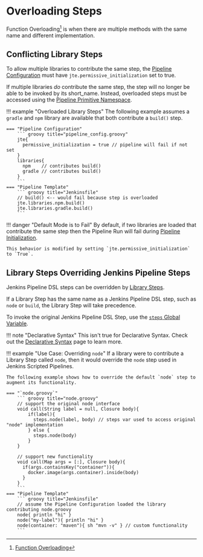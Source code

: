 # Overloading Steps

Function Overloading[^1] is when there are multiple methods with the same name and different implementation.

## Conflicting Library Steps

To allow multiple libraries to contribute the same step, the [Pipeline Configuration](../pipeline-configuration/index.md) must have `jte.permissive_initialization` set to true.

If multiple libraries *do* contribute the same step, the step will no longer be able to be invoked by its short_name.
Instead, overloaded steps must be accessed using the [Pipeline Primitive Namespace](../pipeline-primitives/primitive-namespace.md).

!!! example "Overloaded Library Steps"
    The following example assumes a `gradle` and `npm` library are available that both contribute a `build()` step.

    === "Pipeline Configuration"
        ``` groovy title="pipeline_config.groovy"
        jte{
          permissive_initialization = true // pipeline will fail if not set
        }
        libraries{
          npm    // contributes build()
          gradle // contributes build()
        }
        ```
    === "Pipeline Template"
        ``` groovy title="Jenkinsfile"
        // build() <-- would fail because step is overloaded
        jte.libraries.npm.build() 
        jte.libraries.gradle.build()
        ```

!!! danger "Default Mode is to Fail"
    By default, if two libraries are loaded that contribute the same step then the Pipeline Run will fail during [Pipeline Initialization](./pipeline-initialization.md).

    This behavior is modified by setting `jte.permissive_initialization` to `True`.

## Library Steps Overriding Jenkins Pipeline Steps

Jenkins Pipeline DSL steps can be overridden by [Library Steps](../library-development/library-steps.md).

If a Library Step has the same name as a Jenkins Pipeline DSL step, such as `node` or `build`, the Library Step will take precedence.

To invoke the original Jenkins Pipeline DSL Step, use the [`steps` Global Variable](../../reference/autowired-variables.md#steps).

!!! note "Declarative Syntax"
    This isn't true for Declarative Syntax.
    Check out the [Declarative Syntax](../pipeline-templates/declarative-syntax.md#step-resolution) page to learn more.

!!! example "Use Case: Overriding `node`"
    If a library were to contribute a Library Step called `node`, then it would override the `node` step used in Jenkins Scripted Pipelines.

    The following example shows how to override the default `node` step to augment its functionality.

    === "`node.groovy`"
        ``` groovy title="node.groovy"
        // support the original node interface
        void call(String label = null, Closure body){
            if(label){
              steps.node(label, body) // steps var used to access original "node" implementation
            } else {
              steps.node(body)
            }
        }

        // support new functionality
        void call(Map args = [:], Closure body){
          if(args.containsKey("container")){
            docker.image(args.container).inside(body)
          }
        }
        ```
    === "Pipeline Template"
        ``` groovy title="Jenkinsfile"
        // assume the Pipeline Configuration loaded the library contributing node.groovy
        node{ println "hi" }
        node("my-label"){ println "hi" }
        node(container: "maven"){ sh "mvn -v" } // custom functionality
        ```

[^1]: [Function Overloading](https://en.wikipedia.org/wiki/Function_overloading)
